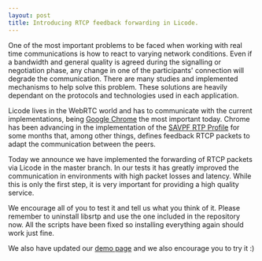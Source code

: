 ```yaml
--- 
layout: post 
title: Introducing RTCP feedback forwarding in Licode.  
--- 
```


One of the most important problems to be faced when working with real
time communications is how to react to varying network conditions. Even
if a bandwidth and general quality is agreed during the signalling or
negotiation phase, any change in one of the participants' connection
will degrade the communication. There are many studies and implemented
mechanisms to help solve this problem. These solutions are heavily
dependant on the protocols and technologies used in each application.

Licode lives in the WebRTC world and has to communicate with the
current implementations, being [Google Chrome](http://google.com/chrome) the
most important today. Chrome has been advancing in the implementation of
the [SAVPF RTP Profile](http://tools.ietf.org/html/rfc5124) for some
months that, among other things, defines feedback RTCP packets to adapt
the communication between the peers. 

Today we announce we have implemented the forwarding of RTCP packets via
Licode in the master branch. In our tests it has greatly improved the communication in
environments with high packet losses and latency. While this is only the
first step, it is very important for providing a high quality service.

We encourage all of you to test it and tell us what you think of it. Please remember to uninstall libsrtp
and use the one included in the repository now. All the scripts have
been fixed so installing everything again should work just fine.

We also have updated our [demo page](http://chotis2.dit.upm.es) and we
also encourage you to try it :)
